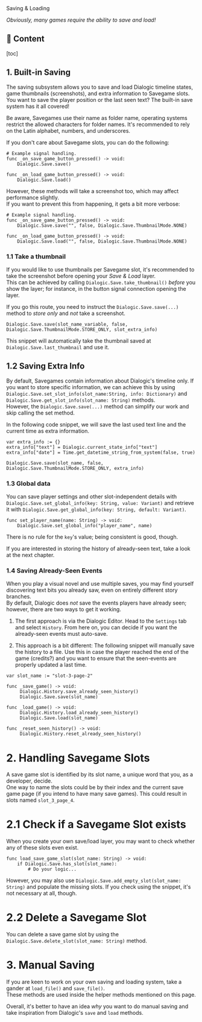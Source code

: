 <div class="header-banner dawn">
     <div class="header-label dawn">Saving & Loading</div>
</div>

*Obviously, many games require the ability to save and load!*

## 📜 Content
[toc]

## 1. Built-in Saving

The saving subsystem allows you to save and load Dialogic timeline states, game thumbnails (screenshots), and extra information to Savegame slots. \
You want to save the player position or the last seen text? The built-in save system has it all covered!

Be aware, Savegames use their name as folder name, operating systems restrict the allowed characters for folder names.
It's recommended to rely on the Latin alphabet, numbers, and underscores.

If you don't care about Savegame slots, you can do the following:

```gdscript
# Example signal handling.
func _on_save_game_button_pressed() -> void:
    Dialogic.Save.save()

func _on_load_game_button_pressed() -> void:
    Dialogic.Save.load()
```

However, these methods will take a screenshot too, which may affect performance slightly.\
If you want to prevent this from happening, it gets a bit more verbose:

```gdscript
# Example signal handling.
func _on_save_game_button_pressed() -> void:
    Dialogic.Save.save("", false, Dialogic.Save.ThumbnailMode.NONE)

func _on_load_game_button_pressed() -> void:
    Dialogic.Save.load("", false, Dialogic.Save.ThumbnailMode.NONE)
```


### 1.1 Take a thumbnail

If you would like to use thumbnails per Savegame slot, it's recommended to take the screenshot before opening your *Save & Load* layer. \
This can be achieved by calling `Dialogic.Save.take_thumbnail()` *before* you show the layer; for instance, in the button signal connection opening the layer.

If you go this route, you need to instruct the `Dialogic.Save.save(...)` method to *store only* and *not* take a screenshot.

```gdscript
Dialogic.Save.save(slot_name_variable, false, Dialogic.Save.ThumbnailMode.STORE_ONLY, slot_extra_info)
```

This snippet will automatically take the thumbnail saved at `Dialogic.Save.last_thumbnail` and use it.

## 1.2 Saving Extra Info

By default, Savegames contain information about Dialogic's timeline only. If you want to store specific information, we can achieve this by using `Dialogic.Save.set_slot_info(slot_name:String, info: Dictionary)` and `Dialogic.Save.get_slot_info(slot_name: String)` methods. \
However, the `Dialogic.Save.save(...)` method can simplify our work and skip calling the set method.

In the following code snippet, we will save the last used text line and the current time as extra information.

```gdscript
var extra_info := {}
extra_info["text"] = Dialogic.current_state_info["text"]
extra_info["date"] = Time.get_datetime_string_from_system(false, true)

Dialogic.Save.save(slot_name, false, Dialogic.Save.ThumbnailMode.STORE_ONLY, extra_info)
```

### 1.3 Global data

You can save player settings and other slot-independent details with `Dialogic.Save.set_global_info(key: String, value: Variant)` and retrieve it with `Dialogic.Save.get_global_info(key: String, default: Variant)`.

```gdscript
func set_player_name(name: String) -> void:
    Dialogic.Save.set_global_info("player_name", name)
```

There is no rule for the `key`'s value; being consistent is good, though.

If you are interested in storing the history of already-seen text, take a look at the next chapter.


### 1.4 Saving Already-Seen Events

When you play a visual novel and use multiple saves, you may find yourself discovering text bits you already saw, even on entirely different story branches. \
By default, Dialogic does *not* save the events players have already seen; however, there are two ways to get it working.

1. The first approach is via the Dialogic Editor. Head to the `Settings` tab and select `History`. From here on, you can decide if you want the already-seen events must auto-save.


2. This approach is a bit different: The following snippet will manually save the history to a file.
Use this in case the player reached the end of the game (credits?) and you want to ensure that the seen-events are
properly updated a last time.

```gdscript
var slot_name := "slot-3-page-2"

func _save_game() -> void:
     Dialogic.History.save_already_seen_history()
     Dialogic.Save.save(slot_name)

func _load_game() -> void:
     Dialogic.History.load_already_seen_history()
     Dialogic.Save.load(slot_name)

func _reset_seen_history() -> void:
     Dialogic.History.reset_already_seen_history()
```

# 2. Handling Savegame Slots

A save game slot is identified by its slot name, a unique word that you, as a developer, decide.\
One way to name the slots could be by their index and the current save game page (if you intend to have many save games). This could result in slots named `slot_3_page_4`.

# 2.1 Check if a Savegame Slot exists

When you create your own save/load layer, you may want to check whether any of these slots even exist.

```gdscript
func load_save_game_slot(slot_name: String) -> void:
    if Dialogic.Save.has_slot(slot_name):
        # Do your logic...
```

However, you may also use `Dialogic.Save.add_empty_slot(slot_name: String)` and populate the missing slots. If you check using the snippet, it's not necessary at all, though.

# 2.2 Delete a Savegame Slot

You can delete a save game slot by using the `Dialogic.Save.delete_slot(slot_name: String)` method.


# 3. Manual Saving

If you are keen to work on your own saving and loading system, take a gander at `load_file()` and `save_file()`. \
These methods are used inside the helper methods mentioned on this page.

Overall, it's better to have an idea *why* you want to do manual saving and take inspiration from Dialogic's `save` and `load` methods.

